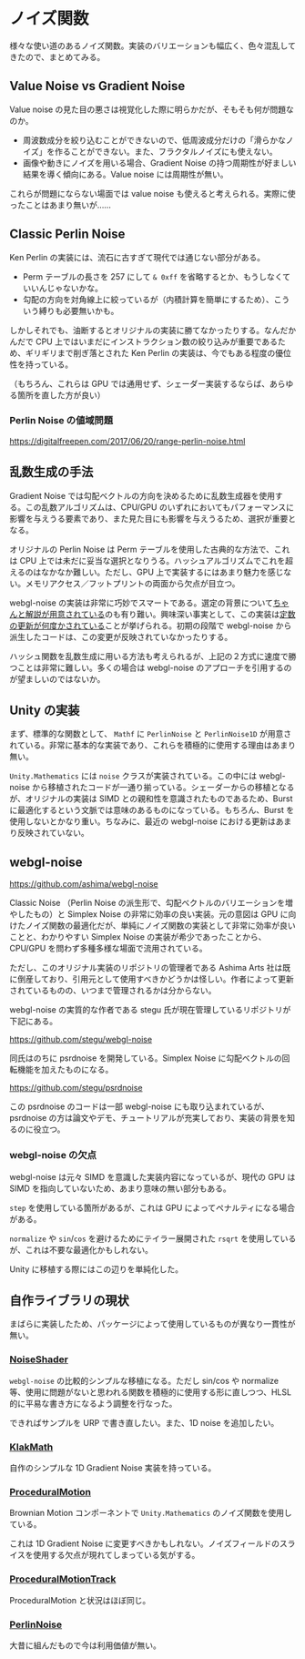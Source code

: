 # ノイズ関数

様々な使い道のあるノイズ関数。実装のバリエーションも幅広く、色々混乱してきたので、まとめてみる。

## Value Noise vs Gradient Noise

Value noise の見た目の悪さは視覚化した際に明らかだが、そもそも何が問題なのか。

- 周波数成分を絞り込むことができないので、低周波成分だけの「滑らかなノイズ」を作ることができない。また、フラクタルノイズにも使えない。
- 画像や動きにノイズを用いる場合、Gradient Noise の持つ周期性が好ましい結果を導く傾向にある。Value noise には周期性が無い。

これらが問題にならない場面では value noise も使えると考えられる。実際に使ったことはあまり無いが……

## Classic Perlin Noise

Ken Perlin の実装には、流石に古すぎて現代では通じない部分がある。

- Perm テーブルの長さを 257 にして `& 0xff` を省略するとか、もうしなくていいんじゃないかな。
- 勾配の方向を対角線上に絞っているが（内積計算を簡単にするため）、こういう縛りも必要無いかも。

しかしそれでも、油断するとオリジナルの実装に勝てなかったりする。なんだかんだで CPU 上ではいまだにインストラクション数の絞り込みが重要であるため、ギリギリまで削ぎ落とされた Ken Perlin の実装は、今でもある程度の優位性を持っている。

（もちろん、これらは GPU では通用せず、シェーダー実装するならば、あらゆる箇所を直した方が良い）

### Perlin Noise の値域問題

https://digitalfreepen.com/2017/06/20/range-perlin-noise.html

## 乱数生成の手法

Gradient Noise では勾配ベクトルの方向を決めるために乱数生成器を使用する。この乱数アルゴリズムは、CPU/GPU のいずれにおいてもパフォーマンスに影響を与えうる要素であり、また見た目にも影響を与えうるため、選択が重要となる。

オリジナルの Perlin Noise は Perm テーブルを使用した古典的な方法で、これは CPU 上では未だに妥当な選択となりうる。ハッシュアルゴリズムでこれを超えるのはなかなか難しい。ただし、GPU 上で実装するにはあまり魅力を感じない。メモリアクセス／フットプリントの両面から欠点が目立つ。

webgl-noise の実装は非常に巧妙でスマートである。選定の背景について[ちゃんと解説が用意されている](https://github.com/stegu/psrdnoise/tree/main/article)のも有り難い。興味深い事実として、この実装は[定数の更新が何度かされている](https://github.com/stegu/webgl-noise/commit/c008e21d3df2ab0b45aaa0c86df4a817ad6b95d4)ことが挙げられる。初期の段階で webgl-noise から派生したコードは、この変更が反映されていなかったりする。

ハッシュ関数を乱数生成に用いる方法も考えられるが、上記の２方式に速度で勝つことは非常に難しい。多くの場合は webgl-noise のアプローチを引用するのが望ましいのではないか。

## Unity の実装

まず、標準的な関数として、 `Mathf` に `PerlinNoise` と `PerlinNoise1D` が用意されている。非常に基本的な実装であり、これらを積極的に使用する理由はあまり無い。

`Unity.Mathematics` には `noise` クラスが実装されている。この中には webgl-noise から移植されたコードが一通り揃っている。シェーダーからの移植となるが、オリジナルの実装は SIMD との親和性を意識されたものであるため、Burst に最適化するという文脈では意味のあるものになっている。もちろん、Burst を使用しないとかなり重い。ちなみに、最近の webgl-noise における更新はあまり反映されていない。

## webgl-noise

https://github.com/ashima/webgl-noise

Classic Noise （Perlin Noise の派生形で、勾配ベクトルのバリエーションを増やしたもの）と Simplex Noise の非常に効率の良い実装。元の意図は GPU に向けたノイズ関数の最適化だが、単純にノイズ関数の実装として非常に効率が良いことと、わかりやすい Simplex Noise の実装が希少であったことから、CPU/GPU を問わず多種多様な場面で流用されている。

ただし、このオリジナル実装のリポジトリの管理者である Ashima Arts 社は既に倒産しており、引用元として使用すべきかどうかは怪しい。作者によって更新されているものの、いつまで管理されるかは分からない。

webgl-noise の実質的な作者である stegu 氏が現在管理しているリポジトリが下記にある。

https://github.com/stegu/webgl-noise

同氏はのちに psrdnoise を開発している。Simplex Noise に勾配ベクトルの回転機能を加えたものになる。

https://github.com/stegu/psrdnoise

この psrdnoise のコードは一部 webgl-noise にも取り込まれているが、psrdnoise の方は論文やデモ、チュートリアルが充実しており、実装の背景を知るのに役立つ。

### webgl-noise の欠点

webgl-noise は元々 SIMD を意識した実装内容になっているが、現代の GPU は SIMD を指向していないため、あまり意味の無い部分もある。

`step` を使用している箇所があるが、これは GPU によってペナルティになる場合がある。

`normalize` や `sin`/`cos` を避けるためにテイラー展開された `rsqrt` を使用しているが、これは不要な最適化かもしれない。

Unity に移植する際にはこの辺りを単純化した。

## 自作ライブラリの現状

まばらに実装したため、パッケージによって使用しているものが異なり一貫性が無い。

### [NoiseShader](https://github.com/keijiro/NoiseShader)

`webgl-noise` の比較的シンプルな移植になる。ただし sin/cos や normalize 等、使用に問題がないと思われる関数を積極的に使用する形に直しつつ、HLSL 的に平易な書き方になるよう調整を行なった。

できればサンプルを URP で書き直したい。また、1D noise を追加したい。

### [KlakMath](https://github.com/keijiro/KlakMath)

自作のシンプルな 1D Gradient Noise 実装を持っている。

### [ProceduralMotion](https://github.com/keijiro/ProceduralMotion)

Brownian Motion コンポーネントで `Unity.Mathematics` のノイズ関数を使用している。

これは 1D Gradient Noise に変更すべきかもしれない。ノイズフィールドのスライスを使用する欠点が現れてしまっている気がする。

### [ProceduralMotionTrack](https://github.com/keijiro/ProceduralMotionTrack)

ProceduralMotion と状況はほぼ同じ。

### [PerlinNoise](https://github.com/keijiro/PerlinNoise)

大昔に組んだもので今は利用価値が無い。
